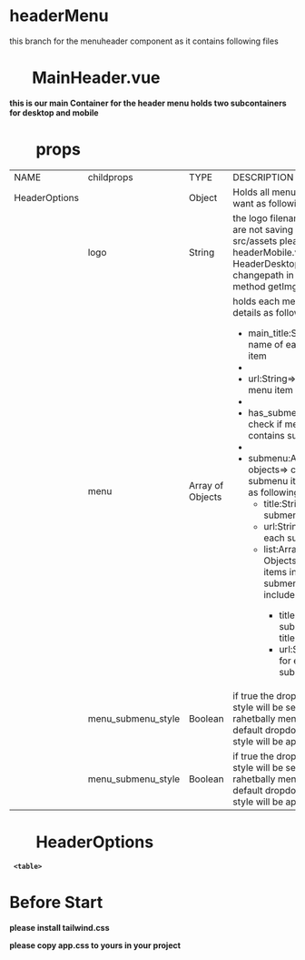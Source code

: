 <h1>headerMenu</h1>
<p>this  branch for the menuheader component as it contains following files</p>






 <h1 style="border:0px !important"><strong>&nbsp &nbsp&nbsp &nbspMainHeader.vue<strong></h1>
<span>this is our main Container for the header menu holds two subcontainers for desktop and mobile</span>
  
 <h1 style="border:0px !important"><strong>&nbsp &nbsp&nbsp &nbsp props <strong></h1>
   
   <table>
    <tr><td>NAME</td><td>childprops</td><td>TYPE</td><td>DESCRIPTION</td></tr>
    <tr><td>HeaderOptions</td><td></td><td>Object</td><td>Holds all menu data we want as following</td></tr>
       <tr></td><td><td>logo</td><td>String</td><td>the logo filename  (if you are not  saving images src/assets please got to headerMobile.vue and HeaderDesktop.vue and changepath in computed method  getImgSrc) </td></tr>
       <tr></td><td><td>menu</td><td>Array of Objects</td><td>holds each menu item details as following
 <ul>
  <li>main_title:String=> name of each menu item <li>
  <li>url:String=> url of each menu item <li>
  <li>has_submenu:Boolen=> check if menu item contains submenu <li>
  <li>submenu:Array of objects=> contains submenu items details as following
   <ul>
   <li>
    title:String=> submenu item title</li>
    <li>url:String=> url for each submenu item</li> 
    <li>list:Array of Objects=>list of items in each submenu item includes</li>
     <ul>
          <li>
    title:String=> submenu item title</li>
    <li>url:String=> url for each submenu item</li> 
    </ul>
   </ul>
  
  </ul>
 </td></tr>
    <tr><td></td><td>menu_submenu_style</td><td>Boolean</td><td>if true the dropdown style style will be set to be as rahetbally menu style else default dropdon menu style will be applied</td></tr>
   <tr><td></td><td>menu_submenu_style</td><td>Boolean</td><td>if true the dropdown style style will be set to be as rahetbally menu style else default dropdon menu style will be applied</td></tr>
 
 
   </table>
    <h1 style="border:0px !important"><strong>&nbsp &nbsp&nbsp &nbsp HeaderOptions <strong></h1>
   
     <table>
  
   </table>




<h1><strong>Before Start <strong></h1>

<span>please install tailwind.css</span>

<span>please copy app.css to yours in your project</span>
